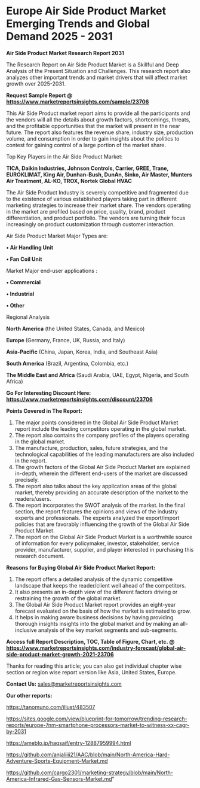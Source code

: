 # Europe Air Side Product Market Emerging Trends and Global Demand 2025 - 2031

<strong>Air Side Product Market Research Report 2031</strong>

The Research Report on Air Side Product Market is a Skillful and Deep Analysis of the Present Situation and Challenges. This research report also analyzes other important trends and market drivers that will affect market growth over 2025-2031.

<strong>Request Sample Report @ <a href=https://www.marketreportsinsights.com/sample/23706>https://www.marketreportsinsights.com/sample/23706</a></strong>

This Air Side Product market report aims to provide all the participants and the vendors will all the details about growth factors, shortcomings, threats, and the profitable opportunities that the market will present in the near future. The report also features the revenue share, industry size, production volume, and consumption in order to gain insights about the politics to contest for gaining control of a large portion of the market share.

Top Key Players in the Air Side Product Market:

<strong>TICA, Daikin Industries, Johnson Controls, Carrier, GREE, Trane, EUROKLIMAT, King Air, Dunhan-Bush, DunAn, Sinko, Air Master, Munters Air Treatment, AL-KO, TROX, Nortek Global HVAC</strong>

The Air Side Product Industry is severely competitive and fragmented due to the existence of various established players taking part in different marketing strategies to increase their market share. The vendors operating in the market are profiled based on price, quality, brand, product differentiation, and product portfolio. The vendors are turning their focus increasingly on product customization through customer interaction.

Air Side Product Market Major Types are:

<strong>• Air Handling Unit

• Fan Coil Unit</strong>

Market Major end-user applications :

<strong>• Commercial

• Industrial

• Other</strong>

Regional Analysis

</u><strong><b>North America</b></strong> (the United States, Canada, and Mexico)

<strong><b>Europe </b></strong>(Germany, France, UK, Russia, and Italy)

<strong><b>Asia-Pacific</b></strong> (China, Japan, Korea, India, and Southeast Asia)

<strong><b>South America</b></strong> (Brazil, Argentina, Colombia, etc.)

<strong><b>The Middle East and Africa</b></strong> (Saudi Arabia, UAE, Egypt, Nigeria, and South Africa)

<strong>Go For Interesting Discount Here: <a href=https://www.marketreportsinsights.com/discount/23706>https://www.marketreportsinsights.com/discount/23706</a></strong>

<strong>Points Covered in The Report:</strong>
<ol>
  <li>The major points considered in the Global Air Side Product Market report include the leading competitors operating in the global market.</li>
  <li>The report also contains the company profiles of the players operating in the global market.</li>
  <li>The manufacture, production, sales, future strategies, and the technological capabilities of the leading manufacturers are also included in the report.</li>
  <li>The growth factors of the Global Air Side Product Market are explained in-depth, wherein the different end-users of the market are discussed precisely.</li>
  <li>The report also talks about the key application areas of the global market, thereby providing an accurate description of the market to the readers/users.</li>
  <li>The report incorporates the SWOT analysis of the market. In the final section, the report features the opinions and views of the industry experts and professionals. The experts analyzed the export/import policies that are favorably influencing the growth of the Global Air Side Product Market.</li>
  <li>The report on the Global Air Side Product Market is a worthwhile source of information for every policymaker, investor, stakeholder, service provider, manufacturer, supplier, and player interested in purchasing this research document.</li>
</ol>
<strong>Reasons for Buying Global Air Side Product Market Report:</strong>

<ol>
  <li>The report offers a detailed analysis of the dynamic competitive landscape that keeps the reader/client well ahead of the competitors.</li>
  <li>It also presents an in-depth view of the different factors driving or restraining the growth of the global market.</li>
  <li>The Global Air Side Product Market report provides an eight-year forecast evaluated on the basis of how the market is estimated to grow.</li>
  <li>It helps in making aware business decisions by having providing thorough insights insights into the global market and by making an all-inclusive analysis of the key market segments and sub-segments.</li>
</ol>
<strong>Access full Report Description, TOC, Table of Figure, Chart, etc. @ <a href=https://www.marketreportsinsights.com/industry-forecast/global-air-side-product-market-growth-2021-23706>https://www.marketreportsinsights.com/industry-forecast/global-air-side-product-market-growth-2021-23706</a></strong>


Thanks for reading this article; you can also get individual chapter wise section or region wise report version like Asia, United States, Europe.

<strong>Contact Us:</strong>
sales@marketreportsinsights.com

<strong>Our other reports:</strong>

<a href=https://tanomuno.com/illust/483507>https://tanomuno.com/illust/483507</a>

<a href=https://sites.google.com/view/blueprint-for-tomorrow/trending-research-reports/europe-7nm-smartphone-processors-market-to-witness-xx-cagr-by-2031>https://sites.google.com/view/blueprint-for-tomorrow/trending-research-reports/europe-7nm-smartphone-processors-market-to-witness-xx-cagr-by-2031</a>

<a href=https://ameblo.jp/haqsaif/entry-12887959994.html>https://ameblo.jp/haqsaif/entry-12887959994.html</a>

<a href=https://github.com/anjaliiii21/AAC/blob/main/North-America-Hard-Adventure-Sports-Equipment-Market.md>https://github.com/anjaliiii21/AAC/blob/main/North-America-Hard-Adventure-Sports-Equipment-Market.md</a>

<a href=https://github.com/cargo2301/marketing-strategy/blob/main/North-America-Infrared-Gas-Sensors-Market.md>https://github.com/cargo2301/marketing-strategy/blob/main/North-America-Infrared-Gas-Sensors-Market.md</a>"
